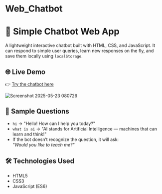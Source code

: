 # Web_Chatbot
# 💬 Simple Chatbot Web App

A lightweight interactive chatbot built with HTML, CSS, and JavaScript. It can respond to simple user queries, learn new responses on the fly, and save them locally using `localStorage`.

## 🌐 Live Demo
👉 [Try the chatbot here](https://your-username.github.io/chatbot-project/)

![Screenshot 2025-05-23 080726](https://github.com/user-attachments/assets/303204e6-93bc-4f1f-b319-f0786400b02a)

## 🧠 Sample Questions

- `hi` → "Hello! How can I help you today?"
- `what is ai` → "AI stands for Artificial Intelligence — machines that can learn and think!"
- If the bot doesn’t recognize the question, it will ask:  
  *"Would you like to teach me?"*

## 🛠 Technologies Used

- HTML5  
- CSS3  
- JavaScript (ES6)
